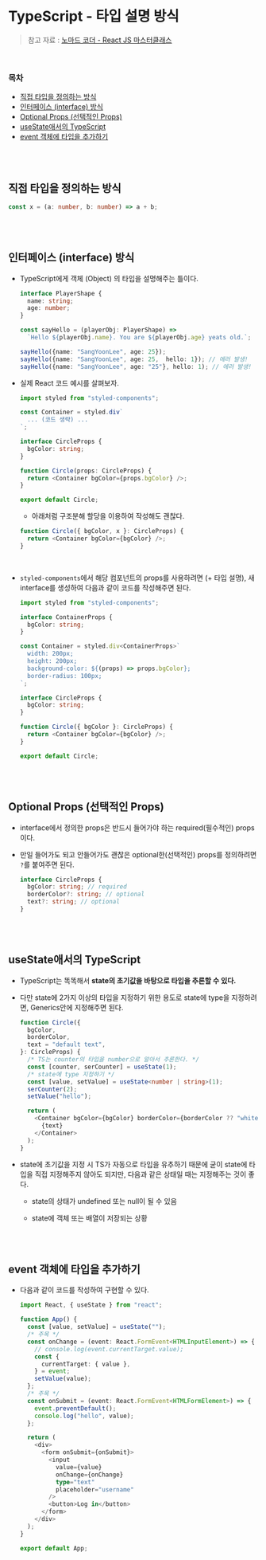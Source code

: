 # TypeScript - 타입 설명 방식

> 참고 자료 : <a href="https://nomadcoders.co/react-masterclass">노마드 코더 - React JS 마스터클래스</a>

<br/>

### 목차

- <a href="https://github.com/SangYoonLee1231/TIL/blob/main/TypeScript/typescript_explain_type.md#%EC%A7%81%EC%A0%91-%ED%83%80%EC%9E%85%EC%9D%84-%EC%A0%95%EC%9D%98%ED%95%98%EB%8A%94-%EB%B0%A9%EC%8B%9D">직접 타입을 정의하는 방식</a>
- <a href="https://github.com/SangYoonLee1231/TIL/blob/main/TypeScript/typescript_explain_type.md#%EC%9D%B8%ED%84%B0%ED%8E%98%EC%9D%B4%EC%8A%A4-interface-%EB%B0%A9%EC%8B%9D">인터페이스 (interface) 방식</a>
- <a href="https://github.com/SangYoonLee1231/TIL/blob/main/TypeScript/typescript_explain_type.md#optional-props-%EC%84%A0%ED%83%9D%EC%A0%81%EC%9D%B8-props">Optional Props (선택적인 Props)</a>
- <a href="https://github.com/SangYoonLee1231/TIL/blob/main/TypeScript/typescript_explain_type.md#usestate%EC%95%A0%EC%84%9C%EC%9D%98-typescript">useState애서의 TypeScript</a>
- <a href="https://github.com/SangYoonLee1231/TIL/blob/main/TypeScript/typescript_explain_type.md#event-%EA%B0%9D%EC%B2%B4%EC%97%90-%ED%83%80%EC%9E%85%EC%9D%84-%EC%B6%94%EA%B0%80%ED%95%98%EA%B8%B0">event 객체에 타입을 추가하기</a>
<!-- - <a href=""></a> -->

<br/><br/>

## 직접 타입을 정의하는 방식

```ts
const x = (a: number, b: number) => a + b;
```

<br/><br/>

## 인터페이스 (interface) 방식

- TypeScript에게 객체 (Object) 의 타입을 설명해주는 틀이다.

  ```ts
  interface PlayerShape {
    name: string;
    age: number;
  }

  const sayHello = (playerObj: PlayerShape) =>
    `Hello ${playerObj.name}. You are ${playerObj.age} yeats old.`;

  sayHello({name: "SangYoonLee", age: 25});
  sayHello({name: "SangYoonLee", age: 25,  hello: 1}); // 에러 발생!
  sayHello({name: "SangYoonLee", age: "25"}, hello: 1); // 에러 발생!
  ```

- 실제 React 코드 예시를 살펴보자.

  ```ts
  import styled from "styled-components";

  const Container = styled.div`
    ... (코드 생략) ...
  `;

  interface CircleProps {
    bgColor: string;
  }

  function Circle(props: CircleProps) {
    return <Container bgColor={props.bgColor} />;
  }

  export default Circle;
  ```

  - 아래처럼 구조분해 할당을 이용하여 작성해도 괜찮다.

  ```js
  function Circle({ bgColor, x }: CircleProps) {
    return <Container bgColor={bgColor} />;
  }
  ```

<br/>

- <code>styled-components</code>에서 해당 컴포넌트의 props를 사용하려면 (+ 타입 설명), 새 interface를 생성하여 다음과 같이 코드를 작성해주면 된다.

  ```ts
  import styled from "styled-components";

  interface ContainerProps {
    bgColor: string;
  }

  const Container = styled.div<ContainerProps>`
    width: 200px;
    height: 200px;
    background-color: ${(props) => props.bgColor};
    border-radius: 100px;
  `;

  interface CircleProps {
    bgColor: string;
  }

  function Circle({ bgColor }: CircleProps) {
    return <Container bgColor={bgColor} />;
  }

  export default Circle;
  ```

<br/><br/>

## Optional Props (선택적인 Props)

- interface에서 정의한 props은 반드시 들어가야 하는 required(필수적인) props이다.

- 만일 들어가도 되고 안들어가도 괜찮은 optional한(선택적인) props를 정의하려면 `?`를 붙여주면 된다.

  ```ts
  interface CircleProps {
    bgColor: string; // required
    borderColor?: string; // optional
    text?: string; // optional
  }
  ```

<br/><br/>

## useState애서의 TypeScript

- TypeScript는 똑똑해서 **state의 초기값을 바탕으로 타입을 추론할 수 있다.**

- 다만 state에 2가지 이상의 타입을 지정하기 위한 용도로 state에 type을 지정하려면, Generics안에 지정해주면 된다.

  ```ts
  function Circle({
    bgColor,
    borderColor,
    text = "default text",
  }: CircleProps) {
    /* TS는 counter의 타입을 number으로 알아서 추론한다. */
    const [counter, serCounter] = useState(1);
    /* state에 type 지정하기 */
    const [value, setValue] = useState<number | string>(1);
    serCounter(2);
    setValue("hello");

    return (
      <Container bgColor={bgColor} borderColor={borderColor ?? "white"}>
        {text}
      </Container>
    );
  }
  ```

- state에 초기값을 지정 시 TS가 자동으로 타입을 유추하기 때문에 굳이 state에 타입을 직접 지정해주지 않아도 되지만, 다음과 같은 상태일 때는 지정해주는 것이 좋다.

  - state의 상태가 undefined 또는 null이 될 수 있음

  - state에 객체 또는 배열이 저장되는 상황

<br/><br/>

## event 객체에 타입을 추가하기

- 다음과 같이 코드를 작성하여 구현할 수 있다.

  ```ts
  import React, { useState } from "react";

  function App() {
    const [value, setValue] = useState("");
    /* 주목 */
    const onChange = (event: React.FormEvent<HTMLInputElement>) => {
      // console.log(event.currentTarget.value);
      const {
        currentTarget: { value },
      } = event;
      setValue(value);
    };
    /* 주목 */
    const onSubmit = (event: React.FormEvent<HTMLFormElement>) => {
      event.preventDefault();
      console.log("hello", value);
    };

    return (
      <div>
        <form onSubmit={onSubmit}>
          <input
            value={value}
            onChange={onChange}
            type="text"
            placeholder="username"
          />
          <button>Log in</button>
        </form>
      </div>
    );
  }

  export default App;
  ```

<br/><br/>
